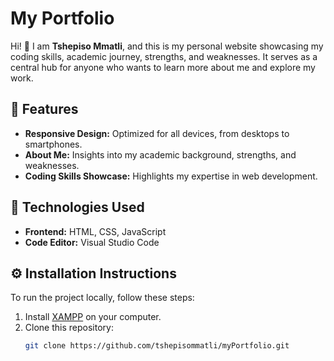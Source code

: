 # My Portfolio

Hi! 👋 I am **Tshepiso Mmatli**, and this is my personal website showcasing my coding skills, academic journey, strengths, and weaknesses. It serves as a central hub for anyone who wants to learn more about me and explore my work.

## 🌟 Features
- **Responsive Design:** Optimized for all devices, from desktops to smartphones.
- **About Me:** Insights into my academic background, strengths, and weaknesses.
- **Coding Skills Showcase:** Highlights my expertise in web development.

## 🚀 Technologies Used
- **Frontend:** HTML, CSS, JavaScript
- **Code Editor:** Visual Studio Code

## ⚙️ Installation Instructions
To run the project locally, follow these steps:

1. Install [XAMPP](https://www.apachefriends.org/download.html) on your computer.
2. Clone this repository:
   ```bash
   git clone https://github.com/tshepisommatli/myPortfolio.git

